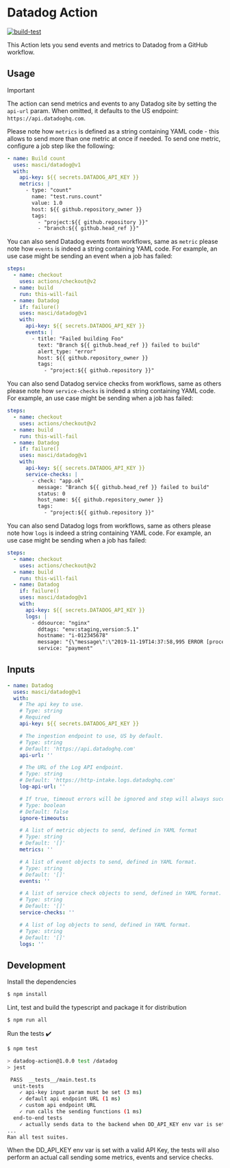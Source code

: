 # Datadog Action

[![build-test](https://github.com/masci/datadog/actions/workflows/test.yml/badge.svg)](https://github.com/masci/datadog/actions/workflows/test.yml)

This Action lets you send events and metrics to Datadog from a GitHub workflow.

## Usage

> [!IMPORTANT]
> The action can send metrics and events to any Datadog site by setting the `api-url` param. When
> omitted, it defaults to the US endpoint: `https://api.datadoghq.com`.

Please note how `metrics` is defined as a string containing YAML code - this
allows to send more than one metric at once if needed. To send one metric,
configure a job step like the following:

```yaml
- name: Build count
  uses: masci/datadog@v1
  with:
    api-key: ${{ secrets.DATADOG_API_KEY }}
    metrics: |
      - type: "count"
        name: "test.runs.count"
        value: 1.0
        host: ${{ github.repository_owner }}
        tags:
          - "project:${{ github.repository }}"
          - "branch:${{ github.head_ref }}"
```

You can also send Datadog events from workflows, same as `metric` please note
how `events` is indeed a string containing YAML code. For example, an use case
might be sending an event when a job has failed:

```yaml
steps:
  - name: checkout
    uses: actions/checkout@v2
  - name: build
    run: this-will-fail
  - name: Datadog
    if: failure()
    uses: masci/datadog@v1
    with:
      api-key: ${{ secrets.DATADOG_API_KEY }}
      events: |
        - title: "Failed building Foo"
          text: "Branch ${{ github.head_ref }} failed to build"
          alert_type: "error"
          host: ${{ github.repository_owner }}
          tags:
            - "project:${{ github.repository }}"
```

You can also send Datadog service checks from workflows, same as others please note
how `service-checks` is indeed a string containing YAML code. For example, an use case
might be sending when a job has failed:

```yaml
steps:
  - name: checkout
    uses: actions/checkout@v2
  - name: build
    run: this-will-fail
  - name: Datadog
    if: failure()
    uses: masci/datadog@v1
    with:
      api-key: ${{ secrets.DATADOG_API_KEY }}
      service-checks: |
        - check: "app.ok"
          message: "Branch ${{ github.head_ref }} failed to build"
          status: 0
          host_name: ${{ github.repository_owner }}
          tags:
            - "project:${{ github.repository }}"
```

You can also send Datadog logs from workflows, same as others please note
how `logs` is indeed a string containing YAML code. For example, an use case
might be sending when a job has failed:

```yaml
steps:
  - name: checkout
    uses: actions/checkout@v2
  - name: build
    run: this-will-fail
  - name: Datadog
    if: failure()
    uses: masci/datadog@v1
    with:
      api-key: ${{ secrets.DATADOG_API_KEY }}
      logs: |
        - ddsource: "nginx"
          ddtags: "env:staging,version:5.1"
          hostname: "i-012345678"
          message: "{\"message\":\"2019-11-19T14:37:58,995 ERROR [process.name][20081] Hello World\", \"level\":\"error\"}"
          service: "payment"
```

## Inputs

```yaml
- name: Datadog
  uses: masci/datadog@v1
  with:
    # The api key to use.
    # Type: string
    # Required
    api-key: ${{ secrets.DATADOG_API_KEY }}

    # The ingestion endpoint to use, US by default.
    # Type: string
    # Default: 'https://api.datadoghq.com'
    api-url: ''

    # The URL of the Log API endpoint.
    # Type: string
    # Default: 'https://http-intake.logs.datadoghq.com'
    log-api-url: ''

    # If true, timeout errors will be ignored and step will always succeed
    # Type: boolean
    # Default: false
    ignore-timeouts:

    # A list of metric objects to send, defined in YAML format
    # Type: string
    # Default: '[]'
    metrics: ''

    # A list of event objects to send, defined in YAML format.
    # Type: string
    # Default: '[]'
    events: ''

    # A list of service check objects to send, defined in YAML format.
    # Type: string
    # Default: '[]'
    service-checks: ''

    # A list of log objects to send, defined in YAML format.
    # Type: string
    # Default: '[]'
    logs: ''
```

## Development

Install the dependencies
```bash
$ npm install
```

Lint, test and build the typescript and package it for distribution
```bash
$ npm run all
```

Run the tests :heavy_check_mark:
```bash
$ npm test

> datadog-action@1.0.0 test /datadog
> jest

 PASS  __tests__/main.test.ts
  unit-tests
    ✓ api-key input param must be set (3 ms)
    ✓ default api endpoint URL (1 ms)
    ✓ custom api endpoint URL
    ✓ run calls the sending functions (1 ms)
  end-to-end tests
    ✓ actually sends data to the backend when DD_API_KEY env var is set
...
Ran all test suites.
```

When the DD_API_KEY env var is set with a valid API Key, the tests will
also perform an actual call sending some metrics, events and service checks.
